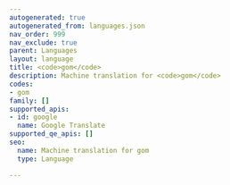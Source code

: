 ```yaml
---
autogenerated: true
autogenerated_from: languages.json
nav_order: 999
nav_exclude: true
parent: Languages
layout: language
title: <code>gom</code>
description: Machine translation for <code>gom</code>
codes:
- gom
family: []
supported_apis:
- id: google
  name: Google Translate
supported_qe_apis: []
seo:
  name: Machine translation for gom
  type: Language

---
```


